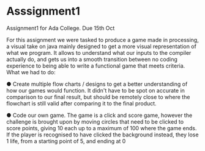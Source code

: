 # Asssignment1
Assignment1 for Ada College. Due 15th Oct

For this assignment we were tasked to produce a game made in processing, a visual take on
java mainly designed to get a more visual representation of what we program. It allows to
understand what our inputs to the compiler actually do, and gets us into a smooth transition
between no coding experience to being able to write a functional game that meets criteria.
What we had to do:

● Create multiple flow charts / designs to get a better understanding
of how our games would function. It didn't have to be spot on
accurate in comparison to our final result, but should be remotely
close to where the flowchart is still valid after comparing it to the
final product.

● Code our own game. The game is a click and score game,
however the challenge is brought upon by moving circles that need
to be clicked to score points, giving 10 each up to a maximum of
100 where the game ends. If the player is recognised to have
clicked the background instead, they lose 1 life, from a starting
point of 5, and ending at 0
